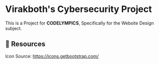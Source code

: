 # Virakboth's Cybersecurity Project

This is a Project for **CODELYMPICS**, Specifically for the Website Design subject.

## 📝 Resources

Icon Source: https://icons.getbootstrap.com/

